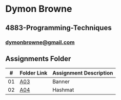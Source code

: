 # Dymon Browne
## 4883-Programming-Techniques

### dymonbrowne@gmail.com
##  Assignments Folder

|   #   | Folder Link | Assignment Description |
| :---: | ----------- | ---------------------- |
|  01     |    <a href="https://github.com/DymonB/4883-Programming-Techniques--Browne/tree/main/Assignment/A03" />A03</a>      |   Banner                     |
|  02   |  <a href="https://github.com/DymonB/4883-Programming-Techniques--Browne/tree/main/Assignment/A04" />A04</a>    | Hashmat   |
